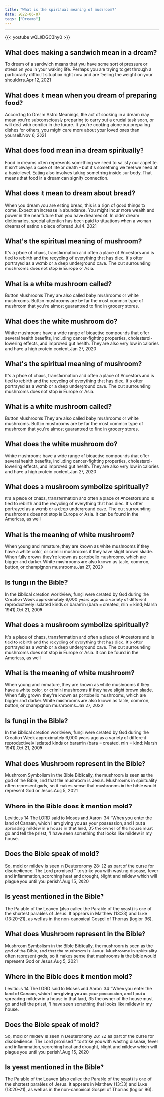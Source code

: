 ```yaml
---
title: "What is the spiritual meaning of mushroom?"
date: 2022-06-07
tags: ["Dreams"]
---
```


---
{{< youtube wQL0DGC3hyQ >}}
## What does making a sandwich mean in a dream?
To dream of a sandwich means that you have some sort of pressure or stress on you in your waking life. Perhaps you are trying to get through a particularly difficult situation right now and are feeling the weight on your shoulders.Apr 12, 2021

## What does it mean when you dream of preparing food?
According to Dream Astro Meanings, the act of cooking in a dream may mean you're subconsciously preparing to carry out a crucial task soon, or will deal with conflict in the future. If you're cooking alone but preparing dishes for others, you might care more about your loved ones than yourself.Nov 6, 2021

## What does food mean in a dream spiritually?
Food in dreams often represents something we need to satisfy our appetite. It isn't always a case of life or death – but it's something we feel we need at a basic level. Eating also involves taking something inside our body. That means that food in a dream can signify connection.

## What does it mean to dream about bread?
When you dream you are eating bread, this is a sign of good things to come. Expect an increase in abundance. You might incur more wealth and power in the near future than you have dreamed of. In older dream dictionaries, special attention has been paid to situations when a woman dreams of eating a piece of bread.Jul 4, 2021

## What's the spiritual meaning of mushroom?
It's a place of chaos, transformation and often a place of Ancestors and is tied to rebirth and the recycling of everything that has died. It's often portrayed as a womb or a deep underground cave. The cult surrounding mushrooms does not stop in Europe or Asia.

## What is a white mushroom called?
Button Mushrooms They are also called baby mushrooms or white mushrooms. Button mushrooms are by far the most common type of mushroom that you're almost guaranteed to find in grocery stores.

## What does the white mushroom do?
White mushrooms have a wide range of bioactive compounds that offer several health benefits, including cancer-fighting properties, cholesterol-lowering effects, and improved gut health. They are also very low in calories and have a high protein content.Jan 27, 2020

## What's the spiritual meaning of mushroom?
It's a place of chaos, transformation and often a place of Ancestors and is tied to rebirth and the recycling of everything that has died. It's often portrayed as a womb or a deep underground cave. The cult surrounding mushrooms does not stop in Europe or Asia.

## What is a white mushroom called?
Button Mushrooms They are also called baby mushrooms or white mushrooms. Button mushrooms are by far the most common type of mushroom that you're almost guaranteed to find in grocery stores.

## What does the white mushroom do?
White mushrooms have a wide range of bioactive compounds that offer several health benefits, including cancer-fighting properties, cholesterol-lowering effects, and improved gut health. They are also very low in calories and have a high protein content.Jan 27, 2020

## What does a mushroom symbolize spiritually?
It's a place of chaos, transformation and often a place of Ancestors and is tied to rebirth and the recycling of everything that has died. It's often portrayed as a womb or a deep underground cave. The cult surrounding mushrooms does not stop in Europe or Asia. It can be found in the Americas, as well.

## What is the meaning of white mushroom?
When young and immature, they are known as white mushrooms if they have a white color, or crimini mushrooms if they have slight brown shade. When fully grown, they're known as portobello mushrooms, which are bigger and darker. White mushrooms are also known as table, common, button, or champignon mushrooms.Jan 27, 2020

## Is fungi in the Bible?
In the biblical creation worldview, fungi were created by God during the Creation Week approximately 6,000 years ago as a variety of different reproductively isolated kinds or baramin (bara = created, min = kind; Marsh 1941).Oct 21, 2009

## What does a mushroom symbolize spiritually?
It's a place of chaos, transformation and often a place of Ancestors and is tied to rebirth and the recycling of everything that has died. It's often portrayed as a womb or a deep underground cave. The cult surrounding mushrooms does not stop in Europe or Asia. It can be found in the Americas, as well.

## What is the meaning of white mushroom?
When young and immature, they are known as white mushrooms if they have a white color, or crimini mushrooms if they have slight brown shade. When fully grown, they're known as portobello mushrooms, which are bigger and darker. White mushrooms are also known as table, common, button, or champignon mushrooms.Jan 27, 2020

## Is fungi in the Bible?
In the biblical creation worldview, fungi were created by God during the Creation Week approximately 6,000 years ago as a variety of different reproductively isolated kinds or baramin (bara = created, min = kind; Marsh 1941).Oct 21, 2009

## What does Mushroom represent in the Bible?
Mushroom Symbolism in the Bible Biblically, the mushroom is seen as the god of the Bible, and that the mushroom is Jesus. Mushrooms in spirituality often represent gods, so it makes sense that mushrooms in the bible would represent God or Jesus.Aug 5, 2021

## Where in the Bible does it mention mold?
Leviticus 14 The LORD said to Moses and Aaron, 34 “When you enter the land of Canaan, which I am giving you as your possession, and I put a spreading mildew in a house in that land, 35 the owner of the house must go and tell the priest, 'I have seen something that looks like mildew in my house.

## Does the Bible speak of mold?
So, mold or mildew is seen in Deuteronomy 28: 22 as part of the curse for disobedience. The Lord promised " to strike you with wasting disease, fever and inflammation, scorching heat and drought, blight and mildew which will plague you until you perish".Aug 15, 2020

## Is yeast mentioned in the Bible?
The Parable of the Leaven (also called the Parable of the yeast) is one of the shortest parables of Jesus. It appears in Matthew (13:33) and Luke (13:20–21), as well as in the non-canonical Gospel of Thomas (logion 96).

## What does Mushroom represent in the Bible?
Mushroom Symbolism in the Bible Biblically, the mushroom is seen as the god of the Bible, and that the mushroom is Jesus. Mushrooms in spirituality often represent gods, so it makes sense that mushrooms in the bible would represent God or Jesus.Aug 5, 2021

## Where in the Bible does it mention mold?
Leviticus 14 The LORD said to Moses and Aaron, 34 “When you enter the land of Canaan, which I am giving you as your possession, and I put a spreading mildew in a house in that land, 35 the owner of the house must go and tell the priest, 'I have seen something that looks like mildew in my house.

## Does the Bible speak of mold?
So, mold or mildew is seen in Deuteronomy 28: 22 as part of the curse for disobedience. The Lord promised " to strike you with wasting disease, fever and inflammation, scorching heat and drought, blight and mildew which will plague you until you perish".Aug 15, 2020

## Is yeast mentioned in the Bible?
The Parable of the Leaven (also called the Parable of the yeast) is one of the shortest parables of Jesus. It appears in Matthew (13:33) and Luke (13:20–21), as well as in the non-canonical Gospel of Thomas (logion 96).

